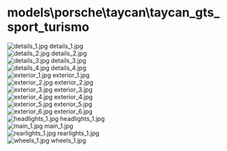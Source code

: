 <h1>models\porsche\taycan\taycan_gts_sport_turismo</h1>
<div class="container text-center">
<div class="row">
<div class="col col-lg-2 col-6">
<img src="https://media.evkx.net/multimedia/models/porsche/taycan/taycan_gts_sport_turismo/details_1_xst.jpg" class="img-thumbnail" alt="details_1.jpg">
details_1.jpg
</div>
<div class="col col-lg-2 col-6">
<img src="https://media.evkx.net/multimedia/models/porsche/taycan/taycan_gts_sport_turismo/details_2_xst.jpg" class="img-thumbnail" alt="details_2.jpg">
details_2.jpg
</div>
<div class="col col-lg-2 col-6">
<img src="https://media.evkx.net/multimedia/models/porsche/taycan/taycan_gts_sport_turismo/details_3_xst.jpg" class="img-thumbnail" alt="details_3.jpg">
details_3.jpg
</div>
<div class="col col-lg-2 col-6">
<img src="https://media.evkx.net/multimedia/models/porsche/taycan/taycan_gts_sport_turismo/details_4_xst.jpg" class="img-thumbnail" alt="details_4.jpg">
details_4.jpg
</div>
<div class="col col-lg-2 col-6">
<img src="https://media.evkx.net/multimedia/models/porsche/taycan/taycan_gts_sport_turismo/exterior_1_xst.jpg" class="img-thumbnail" alt="exterior_1.jpg">
exterior_1.jpg
</div>
<div class="col col-lg-2 col-6">
<img src="https://media.evkx.net/multimedia/models/porsche/taycan/taycan_gts_sport_turismo/exterior_2_xst.jpg" class="img-thumbnail" alt="exterior_2.jpg">
exterior_2.jpg
</div>
<div class="col col-lg-2 col-6">
<img src="https://media.evkx.net/multimedia/models/porsche/taycan/taycan_gts_sport_turismo/exterior_3_xst.jpg" class="img-thumbnail" alt="exterior_3.jpg">
exterior_3.jpg
</div>
<div class="col col-lg-2 col-6">
<img src="https://media.evkx.net/multimedia/models/porsche/taycan/taycan_gts_sport_turismo/exterior_4_xst.jpg" class="img-thumbnail" alt="exterior_4.jpg">
exterior_4.jpg
</div>
<div class="col col-lg-2 col-6">
<img src="https://media.evkx.net/multimedia/models/porsche/taycan/taycan_gts_sport_turismo/exterior_5_xst.jpg" class="img-thumbnail" alt="exterior_5.jpg">
exterior_5.jpg
</div>
<div class="col col-lg-2 col-6">
<img src="https://media.evkx.net/multimedia/models/porsche/taycan/taycan_gts_sport_turismo/exterior_6_xst.jpg" class="img-thumbnail" alt="exterior_6.jpg">
exterior_6.jpg
</div>
<div class="col col-lg-2 col-6">
<img src="https://media.evkx.net/multimedia/models/porsche/taycan/taycan_gts_sport_turismo/headlights_1_xst.jpg" class="img-thumbnail" alt="headlights_1.jpg">
headlights_1.jpg
</div>
<div class="col col-lg-2 col-6">
<img src="https://media.evkx.net/multimedia/models/porsche/taycan/taycan_gts_sport_turismo/main_1_xst.jpg" class="img-thumbnail" alt="main_1.jpg">
main_1.jpg
</div>
<div class="col col-lg-2 col-6">
<img src="https://media.evkx.net/multimedia/models/porsche/taycan/taycan_gts_sport_turismo/rearlights_1_xst.jpg" class="img-thumbnail" alt="rearlights_1.jpg">
rearlights_1.jpg
</div>
<div class="col col-lg-2 col-6">
<img src="https://media.evkx.net/multimedia/models/porsche/taycan/taycan_gts_sport_turismo/wheels_1_xst.jpg" class="img-thumbnail" alt="wheels_1.jpg">
wheels_1.jpg
</div>
</div>
</div>
